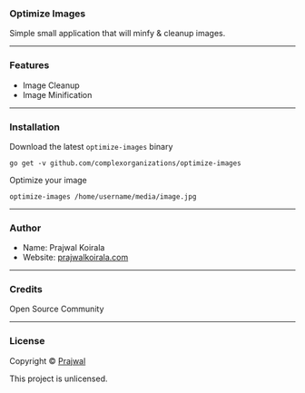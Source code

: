 ### Optimize Images

Simple small application that will minfy & cleanup images.

---
### Features
- Image Cleanup
- Image Minification

---
### Installation
Download the latest `optimize-images` binary
```
go get -v github.com/complexorganizations/optimize-images
```
Optimize your image
```
optimize-images /home/username/media/image.jpg
```

---
### Author
* Name: Prajwal Koirala
* Website: [prajwalkoirala.com](https://www.prajwalkoirala.com)

---	
### Credits
Open Source Community

---
### License
Copyright © [Prajwal](https://github.com/prajwal-koirala)

This project is unlicensed.
